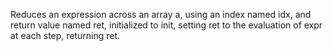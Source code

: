   Reduces an expression across an array a, using an index named idx,
  and return value named ret, initialized to init, setting ret to the 
  evaluation of expr at each step, returning ret.